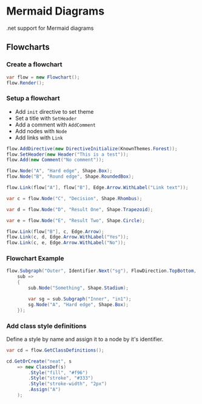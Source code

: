 # Mermaid Diagrams

.net support for Mermaid diagrams

## Flowcharts

### Create a flowchart

```csharp
var flow = new Flowchart();
flow.Render();
```

### Setup a flowchart

- Add `init` directive to set theme
- Set a title with `SetHeader`
- Add a comment with `AddComment`
- Add nodes with `Node`
- Add links with `Link`

```csharp
flow.AddDirective(new DirectiveInitialize(KnownThemes.Forest));
flow.SetHeader(new Header("This is a test"));
flow.Add(new Comment("No comment"));

flow.Node("A", "Hard edge", Shape.Box);
flow.Node("B", "Round edge", Shape.RoundedBox);

flow.Link(flow["A"], flow["B"], Edge.Arrow.WithLabel("Link text"));

var c = flow.Node("C", "Decision", Shape.Rhombus);

var d = flow.Node("D", "Result One", Shape.Trapezoid);

var e = flow.Node("E", "Result Two", Shape.Circle);

flow.Link(flow["B"], c, Edge.Arrow);
flow.Link(c, d, Edge.Arrow.WithLabel("Yes"));
flow.Link(c, e, Edge.Arrow.WithLabel("No"));
```

### Flowchart Example

```csharp
flow.Subgraph("Outer", Identifier.Next("sg"), FlowDirection.TopBottom, 
    sub =>
	{
		sub.Node("Something", Shape.Stadium);

		var sg = sub.Subgraph("Inner", "in1");
		sg.Node("A", "Hard edge", Shape.Box);
	});
```

### Add class style definitions

Define a style by name and assign it to a node by it's identifier.

```csharp
var cd = flow.GetClassDefinitions();

cd.GetOrCreate("neat", s
    => new ClassDef(s)
        .Style("fill", "#f96")
        .Style("stroke", "#333")
        .Style("stroke-width", "2px")
        .Assign("A")
    );
```